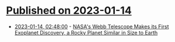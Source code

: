 # [Published on 2023-01-14](index.md)

* [2023-01-14, 02:48:00](https://soylentnews.org/article.pl?sid=23/01/13/0453215&from=rss) - [NASA's Webb Telescope Makes its First Exoplanet Discovery, a Rocky Planet Similar in Size to Earth](https://soylentnews.org/article.pl?sid=23/01/13/0453215&from=rss)
